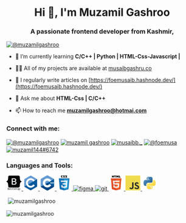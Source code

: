 <h1 align="center">Hi 👋, I'm Muzamil Gashroo</h1>
<h3 align="center">A passionate frontend developer from Kashmir,</h3>

<p align="left"> <a href="https://twitter.com/@muzamilgashroo" target="blank"><img src="https://img.shields.io/twitter/follow/@muzamilgashroo?logo=twitter&style=for-the-badge" alt="@muzamilgashroo" /></a> </p>

- 🌱 I’m currently learning **C/C++ | Python | HTML-Css-Javascript |**

- 👨‍💻 All of my projects are available at [musaibgashru.co](musaibgashru.co)

- 📝 I regularly write articles on [https://foemusaib.hashnode.dev/](https://foemusaib.hashnode.dev/)

- 💬 Ask me about **HTML-Css | C/C++**

- 📫 How to reach me **muzamilgashroo@hotmai.com**

<h3 align="left">Connect with me:</h3>
<p align="left">
<a href="https://twitter.com/@muzamilgashroo" target="blank"><img align="center" src="https://raw.githubusercontent.com/rahuldkjain/github-profile-readme-generator/master/src/images/icons/Social/twitter.svg" alt="@muzamilgashroo" height="30" width="40" /></a>
<a href="https://linkedin.com/in/muzamil gashroo" target="blank"><img align="center" src="https://raw.githubusercontent.com/rahuldkjain/github-profile-readme-generator/master/src/images/icons/Social/linked-in-alt.svg" alt="muzamil gashroo" height="30" width="40" /></a>
<a href="https://instagram.com/musaibb._" target="blank"><img align="center" src="https://raw.githubusercontent.com/rahuldkjain/github-profile-readme-generator/master/src/images/icons/Social/instagram.svg" alt="musaibb._" height="30" width="40" /></a>
<a href="https://hashnode.com/@foemusa" target="blank"><img align="center" src="https://raw.githubusercontent.com/rahuldkjain/github-profile-readme-generator/master/src/images/icons/Social/hashnode.svg" alt="@foemusa" height="30" width="40" /></a>
<a href="https://discord.gg/muzamil144#6742" target="blank"><img align="center" src="https://raw.githubusercontent.com/rahuldkjain/github-profile-readme-generator/master/src/images/icons/Social/discord.svg" alt="muzamil144#6742" height="30" width="40" /></a>
</p>

<h3 align="left">Languages and Tools:</h3>
<p align="left"> <a href="https://getbootstrap.com" target="_blank" rel="noreferrer"> <img src="https://raw.githubusercontent.com/devicons/devicon/master/icons/bootstrap/bootstrap-plain-wordmark.svg" alt="bootstrap" width="40" height="40"/> </a> <a href="https://www.cprogramming.com/" target="_blank" rel="noreferrer"> <img src="https://raw.githubusercontent.com/devicons/devicon/master/icons/c/c-original.svg" alt="c" width="40" height="40"/> </a> <a href="https://www.w3schools.com/cpp/" target="_blank" rel="noreferrer"> <img src="https://raw.githubusercontent.com/devicons/devicon/master/icons/cplusplus/cplusplus-original.svg" alt="cplusplus" width="40" height="40"/> </a> <a href="https://www.w3schools.com/css/" target="_blank" rel="noreferrer"> <img src="https://raw.githubusercontent.com/devicons/devicon/master/icons/css3/css3-original-wordmark.svg" alt="css3" width="40" height="40"/> </a> <a href="https://www.figma.com/" target="_blank" rel="noreferrer"> <img src="https://www.vectorlogo.zone/logos/figma/figma-icon.svg" alt="figma" width="40" height="40"/> </a> <a href="https://git-scm.com/" target="_blank" rel="noreferrer"> <img src="https://www.vectorlogo.zone/logos/git-scm/git-scm-icon.svg" alt="git" width="40" height="40"/> </a> <a href="https://www.w3.org/html/" target="_blank" rel="noreferrer"> <img src="https://raw.githubusercontent.com/devicons/devicon/master/icons/html5/html5-original-wordmark.svg" alt="html5" width="40" height="40"/> </a> <a href="https://developer.mozilla.org/en-US/docs/Web/JavaScript" target="_blank" rel="noreferrer"> <img src="https://raw.githubusercontent.com/devicons/devicon/master/icons/javascript/javascript-original.svg" alt="javascript" width="40" height="40"/> </a> <a href="https://www.python.org" target="_blank" rel="noreferrer"> <img src="https://raw.githubusercontent.com/devicons/devicon/master/icons/python/python-original.svg" alt="python" width="40" height="40"/> </a> </p>

<p>&nbsp;<img align="center" src="https://github-readme-stats.vercel.app/api?username=muzamilgashroo&show_icons=true&locale=en" alt="muzamilgashroo" /></p>

<p><img align="center" src="https://github-readme-streak-stats.herokuapp.com/?user=muzamilgashroo&" alt="muzamilgashroo" /></p>
